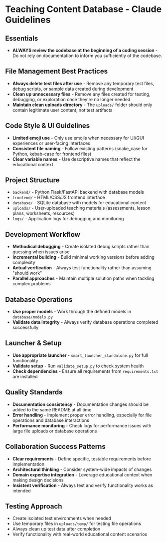 # Teaching Content Database - Claude Guidelines

## Essentials
- **ALWAYS review the codebase at the beginning of a coding session** - Do not rely on documentation to inform you sufficiently of the codebase.

## File Management Best Practices
- **Always delete test files after use** - Remove any temporary test files, debug scripts, or sample data created during development
- **Clean up unnecessary files** - Remove any files created for testing, debugging, or exploration once they're no longer needed
- **Maintain clean uploads directory** - The `uploads/` folder should only contain legitimate user content, not test artifacts

## Code Style & UI Guidelines
- **Limited emoji use** - Only use emojis when necessary for UI/GUI experiences or user-facing interfaces
- **Consistent file naming** - Follow existing patterns (snake_case for Python, kebab-case for frontend files)
- **Clear variable names** - Use descriptive names that reflect the educational context

## Project Structure
- `backend/` - Python Flask/FastAPI backend with database models
- `frontend/` - HTML/CSS/JS frontend interface  
- `database/` - SQLite database with models for educational content
- `uploads/` - User-uploaded teaching materials (assessments, lesson plans, worksheets, resources)
- `logs/` - Application logs for debugging and monitoring

## Development Workflow
- **Methodical debugging** - Create isolated debug scripts rather than guessing when issues arise
- **Incremental building** - Build minimal working versions before adding complexity
- **Actual verification** - Always test functionality rather than assuming "should work"
- **Parallel approaches** - Maintain multiple solution paths when tackling complex problems

## Database Operations
- **Use proper models** - Work through the defined models in `database/models.py`
- **Validate data integrity** - Always verify database operations completed successfully

## Launcher & Setup
- **Use appropriate launcher** - `smart_launcher_standalone.py` for full functionality
- **Validate setup** - Run `validate_setup.py` to check system health
- **Check dependencies** - Ensure all requirements from `requirements.txt` are installed

## Quality Standards
- **Documentation consistency** - Documentation changes should be added to the same README at all time
- **Error handling** - Implement proper error handling, especially for file operations and database interactions
- **Performance monitoring** - Check logs for performance issues with large file uploads or database operations

## Collaboration Success Patterns
- **Clear requirements** - Define specific, testable requirements before implementation
- **Architectural thinking** - Consider system-wide impacts of changes
- **Domain expertise integration** - Leverage educational context when making design decisions
- **Insistent verification** - Always test and verify functionality works as intended


## Testing Approach
- Create isolated test environments when needed
- Use temporary files in `uploads/temp/` for testing file operations
- Always clean up test data after completion
- Verify functionality with real-world educational content scenarios 